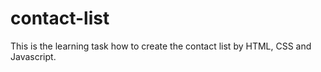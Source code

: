 # contact-list

This is the learning task how to create the contact list by HTML, CSS and Javascript. 